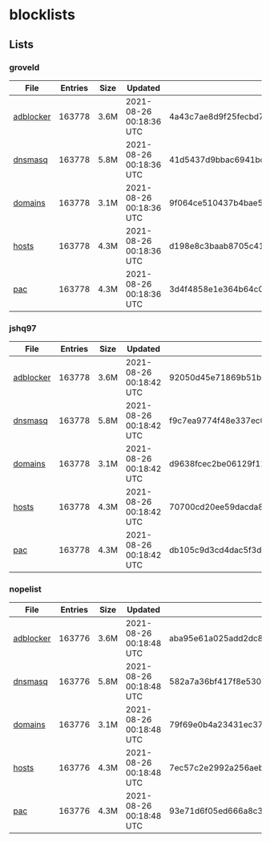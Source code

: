 # blocklists

## Lists

### groveld

|File|Entries|Size|Updated|Hash|
|-|-|-|-|-|
|[adblocker](https://raw.githubusercontent.com/groveld/blocklists/lists/groveld/adblocker.txt)|163778|3.6M|2021-08-26 00:18:36 UTC|4a43c7ae8d9f25fecbd788c730af0a1385ad4d649c53eaa3f8138ae9bd62c4a9|
|[dnsmasq](https://raw.githubusercontent.com/groveld/blocklists/lists/groveld/dnsmasq.txt)|163778|5.8M|2021-08-26 00:18:36 UTC|41d5437d9bbac6941bd6ab830bd53c9e4e2b9db30402b835bf2cd8cdb32062fb|
|[domains](https://raw.githubusercontent.com/groveld/blocklists/lists/groveld/domains.txt)|163778|3.1M|2021-08-26 00:18:36 UTC|9f064ce510437b4bae5198f11183f4ba6c52b4d53d5ce99fb5b12eb64dd35ecc|
|[hosts](https://raw.githubusercontent.com/groveld/blocklists/lists/groveld/hosts.txt)|163778|4.3M|2021-08-26 00:18:36 UTC|d198e8c3baab8705c41146cdf030a7d9ac65b786357aec04d53c6c210179ee01|
|[pac](https://raw.githubusercontent.com/groveld/blocklists/lists/groveld/pac.txt)|163778|4.3M|2021-08-26 00:18:36 UTC|3d4f4858e1e364b64c0a5b8661bf1b8e9f6be8e5cdbcff396500654a9053e0de|

### jshq97

|File|Entries|Size|Updated|Hash|
|-|-|-|-|-|
|[adblocker](https://raw.githubusercontent.com/groveld/blocklists/lists/jshq97/adblocker.txt)|163778|3.6M|2021-08-26 00:18:42 UTC|92050d45e71869b51b5dfe65bcb640fc613e6bc0e62458e15d1817e3f818233a|
|[dnsmasq](https://raw.githubusercontent.com/groveld/blocklists/lists/jshq97/dnsmasq.txt)|163778|5.8M|2021-08-26 00:18:42 UTC|f9c7ea9774f48e337ec0bce317f55d150597e064d414fd276a8ed533eca74353|
|[domains](https://raw.githubusercontent.com/groveld/blocklists/lists/jshq97/domains.txt)|163778|3.1M|2021-08-26 00:18:42 UTC|d9638fcec2be06129f1101abdee8540aadb3c40426264885a36c600d0056a595|
|[hosts](https://raw.githubusercontent.com/groveld/blocklists/lists/jshq97/hosts.txt)|163778|4.3M|2021-08-26 00:18:42 UTC|70700cd20ee59dacda8ecce13bc47e52251748bce8941f650342176752cb5947|
|[pac](https://raw.githubusercontent.com/groveld/blocklists/lists/jshq97/pac.txt)|163778|4.3M|2021-08-26 00:18:42 UTC|db105c9d3cd4dac5f3d196a6488dfa98e6be4308109990f315ef3973953bfaf9|

### nopelist

|File|Entries|Size|Updated|Hash|
|-|-|-|-|-|
|[adblocker](https://raw.githubusercontent.com/groveld/blocklists/lists/nopelist/adblocker.txt)|163776|3.6M|2021-08-26 00:18:48 UTC|aba95e61a025add2dc81801ba3578ed7cc7c08e1773c8ea17648749f1705230b|
|[dnsmasq](https://raw.githubusercontent.com/groveld/blocklists/lists/nopelist/dnsmasq.txt)|163776|5.8M|2021-08-26 00:18:48 UTC|582a7a36bf417f8e5301860e6a8c9a1bef5c41cc2eb743c5f71606faaaa59003|
|[domains](https://raw.githubusercontent.com/groveld/blocklists/lists/nopelist/domains.txt)|163776|3.1M|2021-08-26 00:18:48 UTC|79f69e0b4a23431ec37ed4441cdad50840c1592466e9fe9c11dee2f130b0a4cc|
|[hosts](https://raw.githubusercontent.com/groveld/blocklists/lists/nopelist/hosts.txt)|163776|4.3M|2021-08-26 00:18:48 UTC|7ec57c2e2992a256aebea1abdfbf173d75c8194aea796bd7734efa4961f35232|
|[pac](https://raw.githubusercontent.com/groveld/blocklists/lists/nopelist/pac.txt)|163776|4.3M|2021-08-26 00:18:48 UTC|93e71d6f05ed666a8c319e0681a18f447786eef13965d41606ae2d50cd0fc81f|
